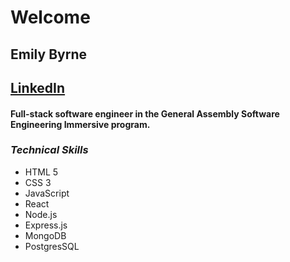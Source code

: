 
# Welcome
## Emily Byrne

## [LinkedIn](https://www.linkedin.com/in/emilybyrne3/)
#### Full-stack software engineer in the General Assembly Software Engineering Immersive program. 
### **_Technical Skills_**

- HTML 5
- CSS 3
- JavaScript
- React
- Node.js
- Express.js
- MongoDB
- PostgresSQL
